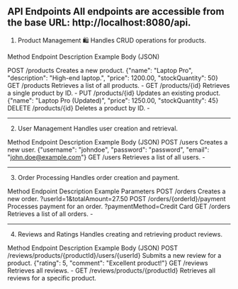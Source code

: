 API Endpoints
All endpoints are accessible from the base URL: http://localhost:8080/api.
-----------------------------------------------------------------------
1. Product Management 🛍
Handles CRUD operations for products.

Method	Endpoint	Description	Example Body (JSON)

POST	/products	Creates a new product.	{"name": "Laptop Pro", "description": "High-end laptop.", "price": 1200.00, "stockQuantity": 50}
GET	/products	Retrieves a list of all products.	-
GET	/products/{id}	Retrieves a single product by ID.	-
PUT	/products/{id}	Updates an existing product.	{"name": "Laptop Pro (Updated)", "price": 1250.00, "stockQuantity": 45}
DELETE	/products/{id}	Deletes a product by ID.	-

-------------------------------------------------------------------------
2. User Management 
Handles user creation and retrieval.

Method	Endpoint	Description	Example Body (JSON)
POST	/users	Creates a new user.	{"username": "johndoe", "password": "password", "email": "john.doe@example.com"}
GET	/users	Retrieves a list of all users.	-

------------------------------------------------------------------------------------

3. Order Processing 
Handles order creation and payment.

Method	Endpoint	Description	Example Parameters
POST	/orders	Creates a new order.	?userId=1&totalAmount=27.50
POST	/orders/{orderId}/payment	Processes payment for an order.	?paymentMethod=Credit Card
GET	/orders	Retrieves a list of all orders.	-

-----------------------------------------------------------------------------

4. Reviews and Ratings 
Handles creating and retrieving product reviews.

Method	Endpoint	Description	Example Body (JSON)
POST	/reviews/products/{productId}/users/{userId}	Submits a new review for a product.	{"rating": 5, "comment": "Excellent product!"}
GET	/reviews	Retrieves all reviews.	-
GET	/reviews/products/{productId}	Retrieves all reviews for a specific product.
